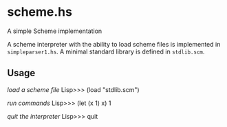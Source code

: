 # scheme.hs
A simple Scheme implementation

A scheme interpreter with the ability to load scheme files is implemented in `simpleparser1.hs`. A minimal standard library is defined in `stdlib.scm`.

## Usage

*load a scheme file*
Lisp>>> (load "stdlib.scm")

*run commands*
Lisp>>> (let (x 1) x)
1

*quit the interpreter*
Lisp>>> quit
